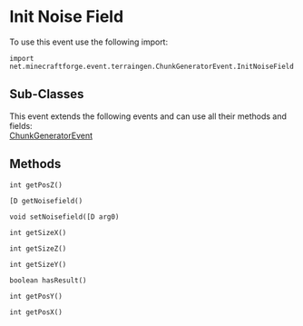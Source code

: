 # Init Noise Field

To use this event use the following import:
```groovy:no-line-numbers
import net.minecraftforge.event.terraingen.ChunkGeneratorEvent.InitNoiseField
```

## Sub-Classes
This event extends the following events and can use all their methods and fields: <br>
[ChunkGeneratorEvent](../chunk_generator_event/chunk_generator_event.md)

## Methods
```groovy:no-line-numbers
int getPosZ()
```

```groovy:no-line-numbers
[D getNoisefield()
```

```groovy:no-line-numbers
void setNoisefield([D arg0)
```

```groovy:no-line-numbers
int getSizeX()
```

```groovy:no-line-numbers
int getSizeZ()
```

```groovy:no-line-numbers
int getSizeY()
```

```groovy:no-line-numbers
boolean hasResult()
```

```groovy:no-line-numbers
int getPosY()
```

```groovy:no-line-numbers
int getPosX()
```
